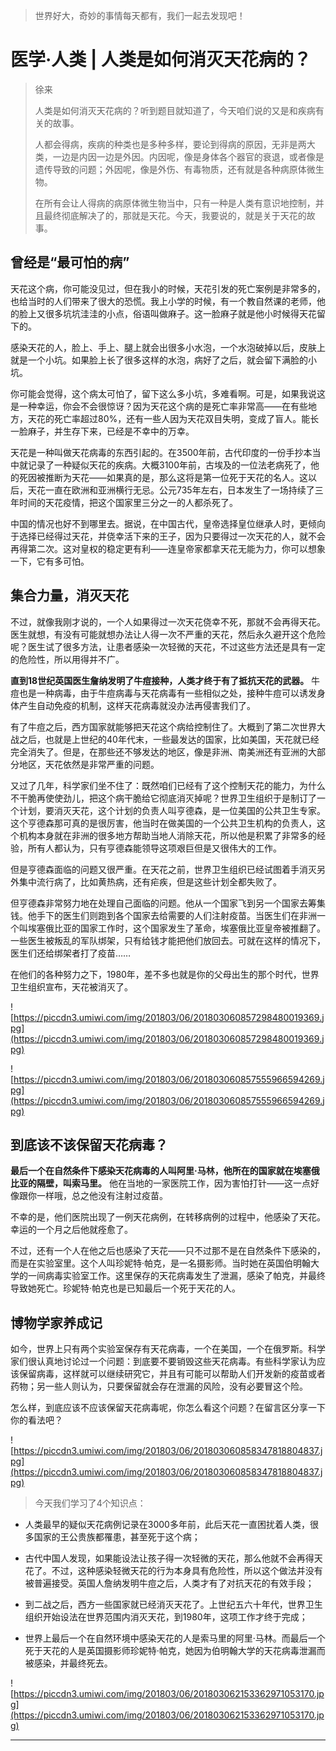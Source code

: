 > 世界好大，奇妙的事情每天都有，我们一起去发现吧！

# 医学·人类 | 人类是如何消灭天花病的？

> 徐来
> 
> 人类是如何消灭天花病的？听到题目就知道了，今天咱们说的又是和疾病有关的故事。
> 
> 人都会得病，疾病的种类也是多种多样，要论到得病的原因，无非是两大类，一边是内因一边是外因。内因呢，像是身体各个器官的衰退，或者像是遗传导致的问题；外因呢，像是外伤、有毒物质，还有就是各种病原体微生物。
> 
> 在所有会让人得病的病原体微生物当中，只有一种是人类有意识地控制，并且最终彻底解决了的，那就是天花。今天，我要说的，就是关于天花的故事。

## 曾经是“最可怕的病”

天花这个病，你可能没见过，但在我小的时候，天花引发的死亡案例是非常多的，也给当时的人们带来了很大的恐慌。我上小学的时候，有一个教自然课的老师，他的脸上又很多坑坑洼洼的小点，俗语叫做麻子。这一脸麻子就是他小时候得天花留下的。

感染天花的人，脸上、手上、腿上就会出很多小水泡，一个水泡破掉以后，皮肤上就是一个小坑。如果脸上长了很多这样的水泡，病好了之后，就会留下满脸的小坑。

你可能会觉得，这个病太可怕了，留下这么多小坑，多难看啊。可是，如果我说这是一种幸运，你会不会很惊讶？因为天花这个病的是死亡率非常高——在有些地方，天花的死亡率超过80%，还有一些人因为天花双目失明，变成了盲人。能长一脸麻子，并生存下来，已经是不幸中的万幸。

天花是一种叫做天花病毒的东西引起的。在3500年前，古代印度的一份手抄本当中就记录了一种疑似天花的疾病。大概3100年前，古埃及的一位法老病死了，他的死因被推断为天花——如果真的是，那么这将是第一位死于天花的名人。这以后，天花一直在欧洲和亚洲横行无忌。公元735年左右，日本发生了一场持续了三年时间的天花疫情，把这个国家里三分之一的人都杀死了。

中国的情况也好不到哪里去。据说，在中国古代，皇帝选择皇位继承人时，更倾向于选择已经得过天花，并侥幸活下来的王子，因为只要得过一次天花的人，就不会再得第二次。这对皇权的稳定更有利——连皇帝家都拿天花无能为力，你可以想象一下，它有多可怕。

## 集合力量，消灭天花

不过，就像我刚才说的，一个人如果得过一次天花侥幸不死，那就不会再得天花。医生就想，有没有可能就想办法让人得一次不严重的天花，然后永久避开这个危险呢？医生试了很多方法，让患者感染一次轻微的天花，不过这些方法还是具有一定的危险性，所以用得并不广。

 **直到18世纪英国医生詹纳发明了牛痘接种，人类才终于有了抵抗天花的武器。** 牛痘也是一种病毒，由于牛痘病毒与天花病毒有一些相似之处，接种牛痘可以诱发身体产生自动免疫的机制，这样天花病毒就没办法再侵害我们了。

有了牛痘之后，西方国家就能够把天花这个病给控制住了。大概到了第二次世界大战之后，也就是上世纪的40年代末，一些最发达的国家，比如美国，天花就已经完全消失了。但是，在那些还不够发达的地区，像是非洲、南美洲还有亚洲的大部分地区，天花依然是非常严重的问题。

又过了几年，科学家们坐不住了：既然咱们已经有了这个控制天花的能力，为什么不干脆再使使劲儿，把这个病干脆给它彻底消灭掉呢？世界卫生组织于是制订了一个计划，要消灭天花，这个计划的负责人叫亨德森，是一位美国的公共卫生专家。这个亨德森那可真的是很厉害，他当时在做美国的一个公共卫生机构的负责人，这个机构本身就在非洲的很多地方帮助当地人消除天花，所以他是积累了非常多的经验，所有人都认为，只有亨德森能领导这项艰巨但是又很伟大的工作。

但是亨德森面临的问题又很严重。在天花之前，世界卫生组织已经试图着手消灭另外集中流行病了，比如黄热病，还有疟疾，但是这些计划全都失败了。

但亨德森非常努力地在处理自己面临的问题。他从一个国家飞到另一个国家去筹集钱。他手下的医生们则跑到各个国家去给需要的人们注射疫苗。当医生们在非洲一个叫埃塞俄比亚的国家工作时，这个国家发生了革命，埃塞俄比亚皇帝被推翻了。一些医生被叛乱的军队绑架，只有给钱才能把他们放回去。可就在这样的情况下，医生们还给绑架者打了疫苗……

在他们的各种努力之下，1980年，差不多也就是你的父母出生的那个时代，世界卫生组织宣布，天花被消灭了。

![https://piccdn3.umiwi.com/img/201803/06/201803060857298480019369.jpg](https://piccdn3.umiwi.com/img/201803/06/201803060857298480019369.jpg)

![https://piccdn3.umiwi.com/img/201803/06/201803060857555966594269.jpg](https://piccdn3.umiwi.com/img/201803/06/201803060857555966594269.jpg)

## 到底该不该保留天花病毒？

 **最后一个在自然条件下感染天花病毒的人叫阿里·马林，他所在的国家就在埃塞俄比亚的隔壁，叫索马里。** 他在当地的一家医院工作，因为害怕打针——这一点好像跟你一样哦，总之他没有注射过疫苗。

不幸的是，他们医院出现了一例天花病例，在转移病例的过程中，他感染了天花。幸运的一个月之后他就痊愈了。

不过，还有一个人在他之后也感染了天花——只不过那不是在自然条件下感染的，而是在实验室里。这个人叫珍妮特·帕克，是一名摄影师。当时她在英国伯明翰大学的一间病毒实验室工作。这里保存的天花病毒发生了泄漏，感染了帕克，并最终导致她死亡。珍妮特·帕克也是已知最后一个死于天花的人。

## 博物学家养成记

如今，世界上只有两个实验室保存有天花病毒，一个在美国，一个在俄罗斯。科学家们很认真地讨论过一个问题：到底要不要销毁这些天花病毒。有些科学家认为应该保留病毒，这样就可以继续研究它，并且有可能可以帮助人们开发新的疫苗或者药物；另一些人则认为，只要保留就会存在泄漏的风险，没有必要冒这个险。

怎么样，到底应该不应该保留天花病毒呢，你怎么看这个问题？在留言区分享一下你的看法吧？

![https://piccdn3.umiwi.com/img/201803/06/201803060858347818804837.jpg](https://piccdn3.umiwi.com/img/201803/06/201803060858347818804837.jpg)

> 今天我们学习了4个知识点：

* 人类最早的疑似天花病例记录在3000多年前，此后天花一直困扰着人类，很多国家的王公贵族都罹患，甚至死于这个病；

* 古代中国人发现，如果能设法让孩子得一次轻微的天花，那么他就不会再得天花了。不过，这种感染轻微天花的行为本身具有危险性，所以这个做法并没有被普遍接受。英国人詹纳发明牛痘之后，人类才有了对抗天花的有效手段；

* 到二战之后，西方一些国家就已经消灭天花了。上世纪五六十年代，世界卫生组织开始设法在世界范围内消灭天花，到1980年，这项工作才终于完成；

* 世界上最后一个在自然环境中感染天花的人是索马里的阿里·马林。而最后一个死于天花的人是英国摄影师珍妮特·帕克，她因为伯明翰大学的天花病毒泄漏而被感染，并最终死去。

![https://piccdn3.umiwi.com/img/201803/06/201803062153362971053170.jpg](https://piccdn3.umiwi.com/img/201803/06/201803062153362971053170.jpg)

---
